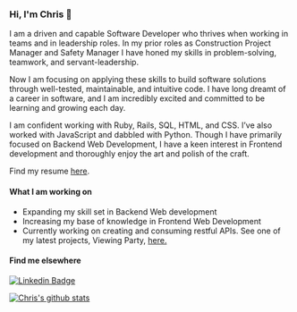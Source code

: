 ### Hi, I'm Chris 👋

I am a driven and capable Software Developer who thrives when working in teams and in leadership roles. In my prior roles as Construction Project Manager and Safety Manager I have honed my skills in problem-solving, teamwork, and servant-leadership.

Now I am focusing on applying these skills to build software solutions through well-tested, maintainable, and intuitive code. I have long dreamt of a career in software, and I am incredibly excited and committed to be learning and growing each day.

I am confident working with Ruby, Rails, SQL, HTML, and CSS. I’ve also worked with JavaScript and dabbled with Python. Though I have primarily focused on Backend Web Development, I have a keen interest in Frontend development and thoroughly enjoy the art and polish of the craft.

Find my resume [here](03-15-21-Allbritton-Resume.pdf).

#### What I am working on

- Expanding my skill set in Backend Web development
- Increasing my base of knowledge in Frontend Web Development
- Currently working on creating and consuming restful APIs. See one of my latest projects, Viewing Party, [here.](https://github.com/Callbritton/viewing_party)

#### Find me elsewhere

[![Linkedin Badge](https://img.shields.io/badge/-LinkedIn-blue?style=flat-square&logo=Linkedin&logoColor=white&link=https://www.linkedin.com/in/harshkumarkhatri/)](https://www.linkedin.com/in/christopher-allbritton/) 

[![Chris's github stats](https://github-readme-stats.vercel.app/api?username=callbritton&hide=stars)](https://github.com/callbritton/github-readme-stats)
